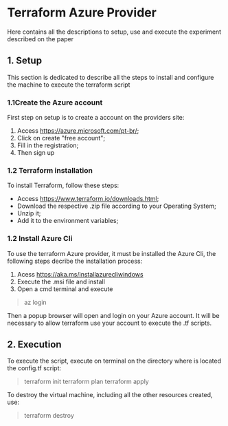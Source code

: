 # Terraform Azure Provider

Here contains all the descriptions to setup, use and execute the experiment described on the paper

## 1. Setup
This section is dedicated to describe all the steps to install and configure the machine to execute the terraform script

### 1.1Create the Azure account 
First step on setup is to create a account on the providers site:
1. Access https://azure.microsoft.com/pt-br/;
2. Click on create "free account";
3. Fill in the registration;
4. Then sign up

### 1.2 Terraform installation
To install Terraform, follow these steps:
* Access https://www.terraform.io/downloads.html;
* Download the respective .zip file according to your Operating System;
* Unzip it;
* Add it to the environment variables;

### 1.2 Install Azure Cli
To use the terraform Azure provider, it must be installed the Azure Cli, the following steps decribe the installation process:
1. Acess https://aka.ms/installazurecliwindows
2. Execute the .msi file and install
3. Open a cmd terminal and execute
> az login

Then a popup browser will open and login on your Azure account.
It will be necessary to allow terraform use your account to execute the .tf scripts.

## 2. Execution 
To execute the script, execute on terminal on the directory where is located the config.tf script:
> terraform init
> terraform plan
> terraform apply

To destroy the virtual machine, including all the other resources created, use:
> terraform destroy
